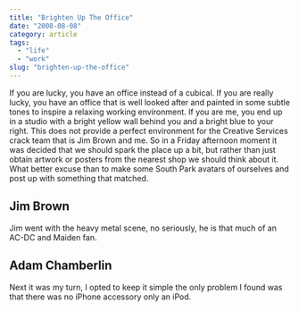 ```yaml
---
title: "Brighten Up The Office"
date: "2008-08-08"
category: article
tags:
  - "life"
  - "work"
slug: "brighten-up-the-office"
---
```


If you are lucky, you have an office instead of a cubical. If you are really lucky, you have an office that is well looked after and painted in some subtle tones to inspire a relaxing working environment. If you are me, you end up in a studio with a bright yellow wall behind you and a bright blue to your right. This does not provide a perfect environment for the Creative Services crack team that is Jim Brown and me. So in a Friday afternoon moment it was decided that we should spark the place up a bit, but rather than just obtain artwork or posters from the nearest shop we should think about it. What better excuse than to make some South Park avatars of ourselves and post up with something that matched.

## Jim Brown
Jim went with the heavy metal scene, no seriously, he is that much of an AC-DC and Maiden fan.

## Adam Chamberlin
Next it was my turn, I opted to keep it simple the only problem I found was that there was no iPhone accessory only an iPod.
